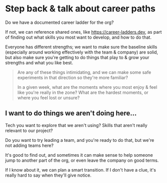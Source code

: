 # Step back & talk about career paths

Do we have a documented career ladder for the org?

If not, we can reference shared ones, like https://career-ladders.dev, as part of finding out what skills you most want to develop, and how to do that.

Everyone has different strengths; we want to make sure the baseline skills (especially around working effectively with the team & company) are solid, but also make sure you're getting to do things that play to & grow your strengths and what you like best.

> Are any of these things intimidating, and we can make some safe experiments in that direction so they're more familiar?  
>  
> In a given week, what are the moments where you most enjoy & feel like you're really in the zone? What are the hardest moments, or where you feel lost or unsure?

## I want to do things we aren't doing here...

Tech you want to explore that we aren't using? Skills that aren't really relevant to our project?

Do you want to try leading a team, and you're ready to do that, but we're not adding teams here?

It's good to find out, and sometimes it can make sense to help someone jump to another part of the org, or even leave the company on good terms.

If I know about it, we can plan a smart transition. If I don't have a clue, it's really hard to say when they'll give notice.
